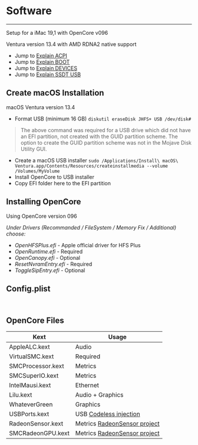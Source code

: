 # Software

---
Setup for a iMac 19,1 with OpenCore v096

Ventura version 13.4 with AMD RDNA2 native support

* Jump to [Explain ACPI](./config_explain_ACPI.md)
* Jump to [Explain BOOT](./config_explain_BOOT.md)
* Jump to [Explain DEVICES](./config_explain_DEVICES.md)
* Jump to [Explain SSDT USB](./config_ssdt_usb.md)


## Create macOS Installation

macOS Ventura version 13.4
* Format USB (minimum 16 GB) `diskutil eraseDisk JHFS+ USB /dev/disk#`
> The above command was required for a USB drive which did not have an EFI partition, not created with the GUID partition scheme. The option to create the GUID partition scheme was not in the Mojave Disk Utility GUI.

* Create a macOS USB installer `sudo /Applications/Install\ macOS\ Ventura.app/Contents/Resources/createinstallmedia --volume /Volumes/MyVolume`
* Install OpenCore to USB installer
* Copy EFI folder here to the EFI partition

## Installing OpenCore

Using OpenCore version 096

_Under Drivers (Recommanded / FileSystem / Memory Fix / Additional) choose:_

* _OpenHFSPlus.efi_ - Apple official driver for HFS Plus
* _OpenRuntime.efi_ - Required
* _OpenCanopy.efi_ - Optional
* _ResetNvramEntry.efi_ - Required
* _ToggleSipEntry.efi_ - Optional


## Config.plist

```markup


```

## OpenCore Files

Kext | Usage
--- | ---
AppleALC.kext | Audio
VirtualSMC.kext | Required
SMCProcessor.kext | Metrics
SMCSuperIO.kext | Metrics
IntelMausi.kext | Ethernet
Lilu.kext | Audio + Graphics
WhateverGreen | Graphics
USBPorts.kext | USB [Codeless injection](https://developer.apple.com/library/archive/documentation/Darwin/Conceptual/KEXTConcept/KEXTConceptAnatomy/kext_anatomy.html)
RadeonSensor.kext | Metrics [RadeonSensor project](https://github.com/aluveitie/RadeonSensor)
SMCRadeonGPU.kext | Metrics [RadeonSensor project](https://github.com/aluveitie/RadeonSensor)
